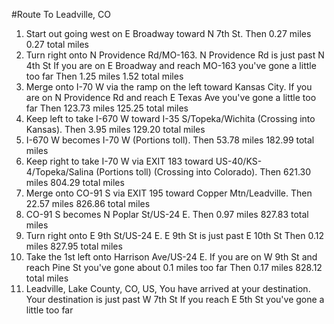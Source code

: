 #Route To Leadville, CO
1. Start out going west on E Broadway toward N 7th St.
Then 0.27 miles 0.27 total miles
2. Turn right onto N Providence Rd/MO-163.
N Providence Rd is just past N 4th St
If you are on E Broadway and reach MO-163 you've gone a little too far
Then 1.25 miles 1.52 total miles
3. Merge onto I-70 W via the ramp on the left toward Kansas City.
If you are on N Providence Rd and reach E Texas Ave you've gone a little too far
Then 123.73 miles 125.25 total miles
4. Keep left to take I-670 W toward I-35 S/Topeka/Wichita (Crossing into Kansas).
Then 3.95 miles 129.20 total miles
5. I-670 W becomes I-70 W (Portions toll).
Then 53.78 miles 182.99 total miles
6. Keep right to take I-70 W via EXIT 183 toward US-40/KS-4/Topeka/Salina (Portions toll) (Crossing into Colorado).
Then 621.30 miles 804.29 total miles
7. Merge onto CO-91 S via EXIT 195 toward Copper Mtn/Leadville.
Then 22.57 miles 826.86 total miles
8. CO-91 S becomes N Poplar St/US-24 E.
Then 0.97 miles 827.83 total miles
9. Turn right onto E 9th St/US-24 E.
E 9th St is just past E 10th St
Then 0.12 miles 827.95 total miles
10. Take the 1st left onto Harrison Ave/US-24 E.
If you are on W 9th St and reach Pine St you've gone about 0.1 miles too far
Then 0.17 miles 828.12 total miles
11. Leadville, Lake County, CO, US, You have arrived at your destination.
Your destination is just past W 7th St
If you reach E 5th St you've gone a little too far

